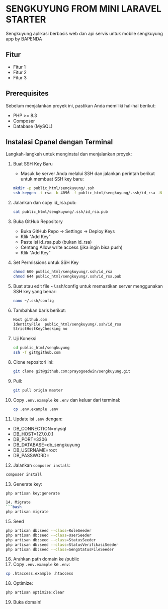 # SENGKUYUNG FROM MINI LARAVEL STARTER

Sengkuyung aplikasi berbasis web  dan api servis untuk mobile sengkuyung app by BAPENDA

## Fitur

- Fitur 1
- Fitur 2
- Fitur 3

## Prerequisites

Sebelum menjalankan proyek ini, pastikan Anda memiliki hal-hal berikut:

- PHP >= 8.3
- Composer
- Database (MySQL)

## Instalasi Cpanel dengan Terminal

Langkah-langkah untuk menginstal dan menjalankan proyek:

1. Buat SSH Key Baru
   - Masuk ke server Anda melalui SSH dan jalankan perintah berikut untuk membuat SSH key baru: 
    ```bash
    mkdir -p public_html/sengkuyung/.ssh
    ssh-keygen -t rsa -b 4096 -f public_html/sengkuyung/.ssh/id_rsa -N ""
    ```

2. Jalankan dan copy id_rsa.pub:
   ```bash
   cat public_html/sengkuyung/.ssh/id_rsa.pub
   ```


3. Buka GitHub Repository
   - Buka GitHub Repo → Settings → Deploy Keys
   - Klik "Add Key"
   - Paste isi id_rsa.pub (bukan id_rsa)
   - Centang Allow write access (jika ingin bisa push)
   - Klik "Add Key"

4. Set Permissions untuk SSH Key
   ```bash
   chmod 600 public_html/sengkuyung/.ssh/id_rsa
   chmod 644 public_html/sengkuyung/.ssh/id_rsa.pub
   ```


5. Buat atau edit file ~/.ssh/config untuk memastikan server menggunakan SSH key yang benar:
   ```bash
   nano ~/.ssh/config
   ```

6. Tambahkan baris berikut:
   ```bash
   Host github.com
   IdentityFile  public_html/sengkuyung/.ssh/id_rsa
   StrictHostKeyChecking no
   ```

7. Uji Koneksi 
   ```bash
   cd public_html/sengkuyung
   ssh -T git@github.com
   ```


8. Clone repositori ini:
   ```bash
   git clone git@github.com:prayogoedwin/sengkuyung.git
   ```

9. Pull:
   ```bash
   git pull origin master

10. Copy `.env.example` ke `.env` dan keluar dari terminal:
    ```bash
    cp .env.example .env 
    ```

11. Update isi `.env` dengan:
   
   - DB_CONNECTION=mysql
   - DB_HOST=127.0.0.1
   - DB_PORT=3306
   - DB_DATABASE=db_sengkuyung
   - DB_USERNAME=root
   - DB_PASSWORD=

12. Jalankan `composer install`:
   ```bash
   composer install 
   ```

13. Generate key:
   ```bash
   php artisan key:generate

14. Migrate
   ```bash
   php artisan migrate
   ```

15. Seed
   ```bash
   php artisan db:seed --class=RoleSeeder
   php artisan db:seed --class=UserSeeder
   php artisan db:seed --class=StatusSeeder
   php artisan db:seed --class=StatusVerifikasiSeeder
   php artisan db:seed --class=SengStatusFileSeeder
   ```

16. Arahkan path domain ke /public
17. Copy  `.env.example` ke `.env`:
   ```bash
   cp .htaccess.example .htaccess
   ```

18. Optimize:
   ```bash
   php artisan optimize:clear
   ```

19. Buka domain!